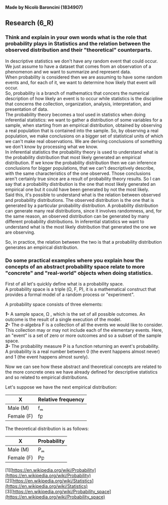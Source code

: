 **Made by Nicolò Baroncini (1834907)**

## Research (6_R)
### Think and explain in your own words what is the role that probability plays in Statistics and the relation between the observed distribution and their "theoretical" counterparts. 
In descriptive statistics we don't have any random event that could occur. We just assume to have a dataset that comes from an observation of a phenomenon and we want to summarize and represent data.\
When probability is considered then we are assuming to have some random events and, for each of it, we want to determine how likely that event will occur. \
So, probability is a branch of mathematics that concers the numerical description of how likely an event is to occur while statistics is the discipline that concerns the collection, organization, analysis, interpretation, and presentation of data.\
The probability theory becomes a tool used in statistics when doing inferential statistics: we want to gather a distribution of some variables for a sample, when starting from an empirical distribution, obtained by observing a real population that is contained into the sample. So, by observing a real population, we make conclusions on a bigger set of statistical units of which we can't make real observations. We are deriving conclusions of something we don't know by processing what we know.\
In inferential statistics the probability theory is used to understand what is the probability distribution that most likely generated an empirical distribution. If we know the probability distribution then we can inference conclusions for bigger populations, that we can't descriptively describe, with the same characteristics of the one observed. Those conclusions aren't certainly true since are a result of probability theory results. So I can say that a probability distribution is the one that most likely generated an empirical one but it could have been generated by not the most likely.\
Said this, it's possible to understand what is the relation between observed and probability distributions. The observed distribution is the one that is generated by a particular probability distribution. A probability distribution can generate many real distributions, since it involves randomness, and, for the same reason, an observed distribution can be generated by many different probability distributions. In inferential statistics we want to understand what is the most likely distribution that generated the one we are observing.

So, in practice, the relation between the two is that a probability distribution generates an empirical distribution.

### Do some practical examples where you explain how the concepts of an abstract probability space relate to more "concrete" and "real-world" objects when doing statistics.
First of all let's quickly define what is a probability space.\
A probability space is a triple (Ω, F, P), it is a mathematical construct that provides a formal model of a random process or "experiment".

A probability space consists of three elements:

***1-*** A sample space, Ω , which is the set of all possible outcomes. An outcome is the result of a single execution of the model.\
***2-*** The σ-algebra F is a collection of all the events we would like to consider. This collection may or may not include each of the elementary events. Here, an "event" is a set of zero or more outcomes and so a subset of the sample space. \
***3-*** The probability measure P is a function returning an event's probability. A probability is a real number between 0 (the event happens almost never) and 1 (the event happens almost surely).

Now we can see how these abstract and theoretical concepts are related to the more concrete ones we have already defined for descriptive statistics and so related to empirical distributions.

Let's suppose we have the next empirical distribution:

|      X      | Relative frequency |
| ----------- | ------------------ |
| Male (M)    | fₘ                 |
| Female (F)  | fբ                 |

The theoretical distribution is as follows:

|      X      | Probability        |
| ----------- | ------------------ |
| Male (M)    | Pₘ                 |
| Female (F)  | Pբ                 |

[1][https://en.wikipedia.org/wiki/Probability](https://en.wikipedia.org/wiki/Probability) \
[2][https://en.wikipedia.org/wiki/Statistics](https://en.wikipedia.org/wiki/Statistics) \
[3][https://en.wikipedia.org/wiki/Probability_space](https://en.wikipedia.org/wiki/Probability_space)

